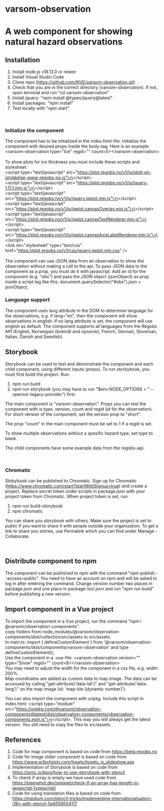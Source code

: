 
# varsom-observation

# A web component for showing natural hazard observations

## **Installation**
1. Install node.js v18.13.0 or newer
2. Install Visual Studio Code
3. Clone repo (https://github.com/NVE/varsom-observation.git)
4. Check that you are in the correct directory (varsom-observation). If not, open terminal and run "cd varsom-observation"
5. Install jquery: "npm install @types/jquery@latest"
6. Install packages: "npm install"
7. Test locally with "npm start"
<br>

### **Initialize the component**
The component has to be initialized in the index.html-file. Initialize the component with desired props inside the body-tag.
Here is an example: <br>
\<varsom-observation type="Ice" regid="" count=5\>\</varsom-observation\> <br><br>
To show plots for ice thickness you must include these scripts and stylesheet:<br>
\<script type="text/javascript" src="https://plot.regobs.no/v1/js/plott-en-istykkelse-www-regobs-no.js"\>\</script\><br>
\<script type="text/javascript" src="https://plot.regobs.no/v1/js/jquery-1.11.1.min.js"\>\</script\><br>
\<script type="text/javascript" src="https://plot.regobs.no/v1/js/jquery.jqplot.min.js"\>\</script\><br>
\<script type="text/javascript" src="https://plot.regobs.no/v1/js/jqplot.canvasOverlay.min.js"\>\</script\><br>
\<script type="text/javascript" src="https://plot.regobs.no/v1/js/jqplot.canvasTextRenderer.min.js"\>\</script\><br>
\<script type="text/javascript" src="https://plot.regobs.no/v1/js/jqplot.canvasAxisLabelRenderer.min.js"\>\</script\><br>
\<link rel="stylesheet" type="text/css" href="https://plot.regobs.no/v1/css/jquery.jqplot.min.css" /\>
<br><br>
The component can use JSON data from an observation to show the observation without making a call to the api. 
To pass JSON data to the component as a prop, you must do it with javascript. Add an id for the component (e.g. "obs") and pass the JSON object (jsonObject) as prop inside a script tag like this: document.querySelector("#obs").json = jsonObject;


### **Language support**
The component uses lang attribute in the DOM to determine language for the observations, e.g. if lang="en", then the component will show observations in english.
If no lang attribute is set, the component will use english as default. The component supports all languages from the Regobs API (English, Norwegian (bokmål and nynorsk), French, German, Slovenian, Italian, Danish and Swedish).


## **Storybook**
Storybook can be used to test and demonstrate the component and each child component, using different inputs (props).
To run storbybook, you must first build the project. Run:
1. npm run build
2. npm run storybook (you may have to run "$env:NODE_OPTIONS = "--openssl-legacy-provider") first.

The main component is "varsom-observation". Props you can test the component with is type, version, count and regid (id for the observation). For short version 
of the component, set the version prop to "short".

The prop "count" in the main component must be set to 1 if a regid is set.

To show multiple observations without a spesific hazard type, set type to blank.

The child components have some example data from the regobs-api.


<br>

### **Chromatic**
Stobybook can be published to Chromatic. Sign up for Chromatic (https://www.chromatic.com/start?startWithSignup=true) and create a project. 
Replace secret token under scripts in package.json with your project token from Chromatic. 
When project token is set, run:
1. npm run build-storybook
2. npm chromatic

You can share you storybook with others. Make sure the project is set to public if you want to share it with people outside your organization. To get a link to share you stories, use Permalink which you can find under Manage - Collaborate.

<br>


## **Distribute component to npm**
The component can be published to npm with the command "npm publish --access=public". You need to have an account on npm and will 
be asked to log in after entering the command. Change version number two places in package.json and one place in package-locl.json and run "npm run build" before publishing a new version.


## **Import component in a Vue project**
To import the component in a Vue project, run the command "npm i @varsom/observation-components".<br>
copy folders from node_modules/@varsom/observation-components/dist/collection/src/assets to src/assets. <br>
In main.ts: import { defineCustomElement } from '@varsom/observation-components/dist/components/varsom-observation' and type defineCustomElement(); <br>
Use the component in a .vue-file: \<varsom-observation version="" type="Snow" regid="" count=8\>\</varsom-observation\> <br>
You may need to adjust the width for the component in a css file, e.g. width: 200%.
<br>
Map coordinates are added as custom data to map image. The data can be accessed by calling "get-attribute('data-lat')" and "get-attribute('data-long')" on the map image (id: 'map-tile-[dynamic number]'). 
<br>

You can also import the component with unpkg. Include this script in index.html:
\<script type="module" src="https://unpkg.com/@varsom/observation-components@latest/dist/observation-components/observation-components.esm.js"\>\</script\>. This way you will always get the latest version. You still need to copy the files to src/assets.

## **References**
1. Code for map component is based on code from https://beta.regobs.no
2. Code for image slider component is based on code from https://www.w3schools.com/howto/howto_js_slideshow.asp
3. Implementation of Storybook is based on code from https://ionic.io/blog/how-to-use-storybook-with-stencil
4. To check if array is empty we have used code from https://pipinghot.dev/snippet/check-if-an-array-has-length-in-javascript-typescript/
5. Code for using translation files is based on code from https://medium.com/stencil-tricks/implementing-internationalisation-i18n-with-stencil-5e6559554117




